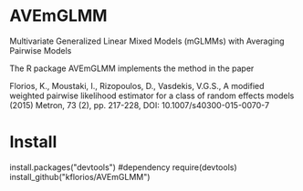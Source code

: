 # AVEmGLMM
Multivariate Generalized Linear Mixed Models (mGLMMs) with Averaging Pairwise Models

The R package AVEmGLMM implements the method in the paper

Florios, K., Moustaki, I., Rizopoulos, D., Vasdekis, V.G.S., A modified weighted pairwise likelihood estimator for a class of random effects models
(2015) Metron, 73 (2), pp. 217-228, DOI: 10.1007/s40300-015-0070-7

# Install
install.packages("devtools")  #dependency
require(devtools)
install_github("kflorios/AVEmGLMM")
